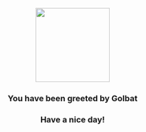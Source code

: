 <p align="center">
    <img src="https://raw.githubusercontent.com/PokeAPI/sprites/master/sprites/pokemon/42.png" width="150" height="150">
</p>
<h3 align="center">You have been greeted by  <b>Golbat</b></h3>
<h3 align="center">Have a nice day!</h3>
